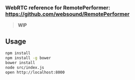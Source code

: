 ### WebRTC reference for RemotePerformer: https://github.com/websound/RemotePerformer

> **WIP**

## Usage

```bash
npm install
npm install -g bower
bower install
node src/index.js
open http://localhost:8000
```


